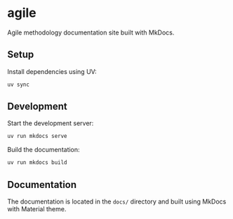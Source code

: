 # agile

Agile methodology documentation site built with MkDocs.

## Setup

Install dependencies using UV:

```bash
uv sync
```

## Development

Start the development server:

```bash
uv run mkdocs serve
```

Build the documentation:

```bash
uv run mkdocs build
```

## Documentation

The documentation is located in the `docs/` directory and built using MkDocs with Material theme.